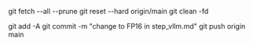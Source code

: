 git fetch --all --prune
git reset --hard origin/main
git clean -fd

git add -A
git commit -m "change to FP16 in step_vllm.md"
git push origin main